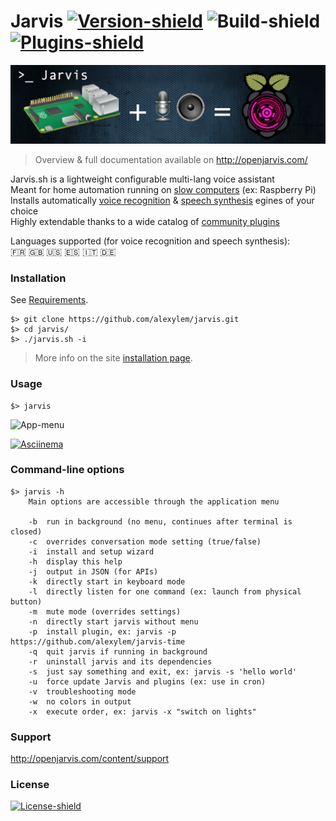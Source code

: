 # Jarvis [![Version-shield]](CHANGELOG.md) ![Build-shield] [![Plugins-shield]](http://openjarvis.com/top-plugins)

[![Banner]](http://openjarvis.com/)

> Overview & full documentation available on http://openjarvis.com/

Jarvis.sh is a lightweight configurable multi-lang voice assistant  
Meant for home automation running on [slow computers](http://openjarvis.com/content/prerequisites) (ex: Raspberry Pi)  
Installs automatically [voice recognition](http://openjarvis.com/content/stt) & [speech synthesis](http://openjarvis.com/content/tts) egines of your choice  
Highly extendable thanks to a wide catalog of [community plugins](http://openjarvis.com/plugins)

Languages supported (for voice recognition and speech synthesis):  
:fr: :gb: :us: :es: :it: :de:

### Installation

See [Requirements](http://openjarvis.com/content/prerequisites).
```shell
$> git clone https://github.com/alexylem/jarvis.git
$> cd jarvis/
$> ./jarvis.sh -i
```
>More info on the site [installation page](http://openjarvis.com/content/installation).

### Usage
```
$> jarvis
```
![App-menu]

[![Asciinema]](https://asciinema.org/a/3rydfvf0wmmdxydqyx0nuivvg)

### Command-line options
```shell
$> jarvis -h
    Main options are accessible through the application menu

    -b  run in background (no menu, continues after terminal is closed)
    -c  overrides conversation mode setting (true/false)
    -i  install and setup wizard
    -h  display this help
    -j  output in JSON (for APIs)
    -k  directly start in keyboard mode
    -l  directly listen for one command (ex: launch from physical button)
    -m  mute mode (overrides settings)
    -n  directly start jarvis without menu
    -p  install plugin, ex: jarvis -p https://github.com/alexylem/jarvis-time
    -q  quit jarvis if running in background
    -r  uninstall jarvis and its dependencies
    -s  just say something and exit, ex: jarvis -s 'hello world'
    -u  force update Jarvis and plugins (ex: use in cron)
    -v  troubleshooting mode
    -w  no colors in output
    -x  execute order, ex: jarvis -x "switch on lights"
```

### Support

http://openjarvis.com/content/support

### License

[![License-shield]](LICENSE.md)

<!-- Links To Images -->
[Banner]: /imgs/banners/jarvis_banner.png "Simple configurable multi-lang assistant"
[English]: /imgs/flags/us.png "English"
[French]: /imgs/flags/fr.png "French"
[App-menu]: http://openjarvis.com/sites/default/files/paste_1476635110.png
[Asciinema]: https://cloud.githubusercontent.com/assets/11017174/25974079/4e840f70-36a7-11e7-9f7d-9d4f50311033.png
<!-- Links To MDs -->
[Changelog File]: CHANGELOG.md
[Contributing File]: CONTRIBUTING.md
[License File]: LICENSE.md
<!-- Badges URLs -->
[Build-shield]: https://img.shields.io/badge/build-passing-brightgreen.svg
[Version-shield]: https://img.shields.io/badge/version-17.05.11-blue.svg
[License-shield]: https://img.shields.io/badge/license-MIT-yellow.svg
[Plugins-shield]: https://img.shields.io/badge/plugins-81+-orange.svg
